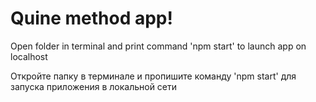 # Quine method app!
Open folder in terminal and print command 'npm start' to launch app on localhost

Откройте папку в терминале и пропишите команду 'npm start' для запуска приложения в локальной сети

